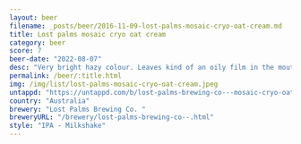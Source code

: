 ```yaml
---
layout: beer
filename: _posts/beer/2016-11-09-lost-palms-mosaic-cryo-oat-cream.md
title: Lost palms mosaic cryo oat cream
category: beer
score: 7
beer-date: "2022-08-07"
desc: "Very bright hazy colour. Leaves kind of an oily film in the mouth. Not that much going on"
permalink: /beer/:title.html
img: /img/list/lost-palms-mosaic-cryo-oat-cream.jpeg
untappd: "https://untappd.com/b/lost-palms-brewing-co---mosaic-cryo-oat-cream-ipa/4589928"
country: "Australia"
brewery: "Lost Palms Brewing Co. "
breweryURL: "/brewery/lost-palms-brewing-co--.html"
style: "IPA - Milkshake"
---
```

